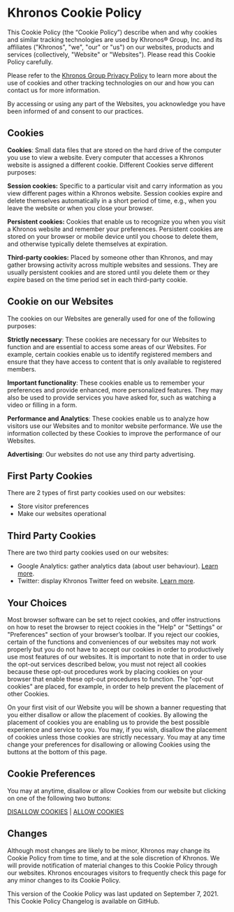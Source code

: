 Khronos Cookie Policy
=====================

This Cookie Policy (the “Cookie Policy”) describe when and why cookies and similar tracking technologies are used by Khronos® Group, Inc. and its affiliates ("Khronos", "we", "our" or "us") on our websites, products and services (collectively, "Website" or "Websites"). Please read this Cookie Policy carefully.

Please refer to the [Khronos Group Privacy Policy](https://www.khronos.org/legal/privacy/) to learn more about the use of cookies and other tracking technologies on our and how you can contact us for more information.

By accessing or using any part of the Websites, you acknowledge you have been informed of and consent to our practices.

Cookies
-------

**Cookies**: Small data files that are stored on the hard drive of the computer you use to view a website. Every computer that accesses a Khronos website is assigned a different cookie. Different Cookies serve different purposes:

**Session cookies:** Specific to a particular visit and carry information as you view different pages within a Khronos website. Session cookies expire and delete themselves automatically in a short period of time, e.g., when you leave the website or when you close your browser.

**Persistent cookies:** Cookies that enable us to recognize you when you visit a Khronos website and remember your preferences. Persistent cookies are stored on your browser or mobile device until you choose to delete them, and otherwise typically delete themselves at expiration.

**Third-party cookies:** Placed by someone other than Khronos, and may gather browsing activity across multiple websites and sessions. They are usually persistent cookies and are stored until you delete them or they expire based on the time period set in each third-party cookie.

Cookie on our Websites
----------------------

The cookies on our Websites are generally used for one of the following purposes:

**Strictly necessary**: These cookies are necessary for our Websites to function and are essential to access some areas of our Websites. For example, certain cookies enable us to identify registered members and ensure that they have access to content that is only available to registered members.

**Important functionality**: These cookies enable us to remember your preferences and provide enhanced, more personalized features. They may also be used to provide services you have asked for, such as watching a video or filling in a form.

**Performance and Analytics**: These cookies enable us to analyze how visitors use our Websites and to monitor website performance. We use the information collected by these Cookies to improve the performance of our Websites.

**Advertising**: Our websites do not use any third party advertising.

First Party Cookies
-------------------

There are 2 types of first party cookies used on our websites:

*   Store visitor preferences
*   Make our websites operational

Third Party Cookies
-------------------

There are two third party cookies used on our websites:

*   Google Analytics: gather analytics data (about user behaviour). [Learn more](https://developers.google.com/analytics/devguides/collection/analyticsjs/cookie-usage).
*   Twitter: display Khronos Twitter feed on website. [Learn more](https://help.twitter.com/en/rules-and-policies/twitter-cookies).

Your Choices
------------

Most browser software can be set to reject cookies, and offer instructions on how to reset the browser to reject cookies in the "Help" or "Settings" or "Preferences" section of your browser’s toolbar. If you reject our cookies, certain of the functions and conveniences of our websites may not work properly but you do not have to accept our cookies in order to productively use most features of our websites. It is important to note that in order to use the opt-out services described below, you must not reject all cookies because these opt-out procedures work by placing cookies on your browser that enable these opt-out procedures to function. The "opt-out cookies" are placed, for example, in order to help prevent the placement of other Cookies.

On your first visit of our Website you will be shown a banner requesting that you either disallow or allow the placement of cookies. By allowing the placement of cookies you are enabling us to provide the best possible experience and service to you. You may, if you wish, disallow the placement of cookies unless those cookies are strictly necessary. You may at any time change your preferences for disallowing or allowing Cookies using the buttons at the bottom of this page.

Cookie Preferences
------------------

You may at anytime, disallow or allow Cookies from our website but clicking on one of the following two buttons:

[DISALLOW COOKIES](https://www.khronos.org/?ACT=162&RET=legal/cookie-policy) | [ALLOW COOKIES](https://www.khronos.org/?ACT=163&RET=legal/cookie-policy)

Changes
-------

Although most changes are likely to be minor, Khronos may change its Cookie Policy from time to time, and at the sole discretion of Khronos. We will provide notification of material changes to this Cookie Policy through our websites. Khronos encourages visitors to frequently check this page for any minor changes to its Cookie Policy.

This version of the Cookie Policy was last updated on September 7, 2021. This Cookie Policy Changelog is available on GitHub.